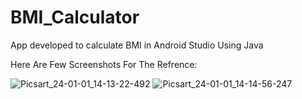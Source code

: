 # BMI_Calculator

App developed to calculate BMI in Android Studio Using Java

Here Are Few Screenshots For The Refrence:

![Picsart_24-01-01_14-13-22-492](https://github.com/iam-buddhi/BMI_Calcualtor_Buddhi/assets/119833430/0b0d4276-546f-443b-ae86-e39ebdeb1d9c)
![Picsart_24-01-01_14-14-56-247](https://github.com/iam-buddhi/BMI_Calcualtor_Buddhi/assets/119833430/1be40c90-beac-4786-abb9-d08aa01696be)
